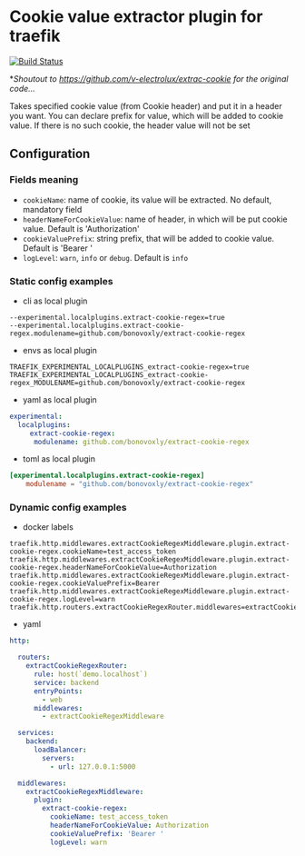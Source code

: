 # Cookie value extractor plugin for traefik

[![Build Status](https://github.com/bonovoxly/extract-cookie-regex/workflows/Main/badge.svg?branch=master)](https://github.com/bonovoxly/extract-cookie-regex/actions)

**Shoutout to <https://github.com/v-electrolux/extrac-cookie> for the original code...*


Takes specified cookie value (from Cookie header)
and put it in a header you want. You can declare prefix for value,
which will be added to cookie value.
If there is no such cookie, the header value will not be set 

## Configuration

### Fields meaning
- `cookieName`: name of cookie, its value will be extracted. 
   No default, mandatory field
- `headerNameForCookieValue`: name of header, in which will be put cookie value.
  Default is 'Authorization'
- `cookieValuePrefix`: string prefix, that will be added to cookie value.
  Default is 'Bearer '
- `logLevel`: `warn`, `info` or `debug`. Default is `info`

### Static config examples

- cli as local plugin
```
--experimental.localplugins.extract-cookie-regex=true
--experimental.localplugins.extract-cookie-regex.modulename=github.com/bonovoxly/extract-cookie-regex
```

- envs as local plugin
```
TRAEFIK_EXPERIMENTAL_LOCALPLUGINS_extract-cookie-regex=true
TRAEFIK_EXPERIMENTAL_LOCALPLUGINS_extract-cookie-regex_MODULENAME=github.com/bonovoxly/extract-cookie-regex
```

- yaml as local plugin
```yaml
experimental:
  localplugins:
     extract-cookie-regex:
      modulename: github.com/bonovoxly/extract-cookie-regex
```

- toml as local plugin
```toml
[experimental.localplugins.extract-cookie-regex]
    modulename = "github.com/bonovoxly/extract-cookie-regex"
```

### Dynamic config examples

- docker labels
```
traefik.http.middlewares.extractCookieRegexMiddleware.plugin.extract-cookie-regex.cookieName=test_access_token
traefik.http.middlewares.extractCookieRegexMiddleware.plugin.extract-cookie-regex.headerNameForCookieValue=Authorization
traefik.http.middlewares.extractCookieRegexMiddleware.plugin.extract-cookie-regex.cookieValuePrefix=Bearer 
traefik.http.middlewares.extractCookieRegexMiddleware.plugin.extract-cookie-regex.logLevel=warn
traefik.http.routers.extractCookieRegexRouter.middlewares=extractCookieRegexMiddleware
```

- yaml
```yml
http:

  routers:
    extractCookieRegexRouter:
      rule: host(`demo.localhost`)
      service: backend
      entryPoints:
        - web
      middlewares:
        - extractCookieRegexMiddleware

  services:
    backend:
      loadBalancer:
        servers:
          - url: 127.0.0.1:5000

  middlewares:
    extractCookieRegexMiddleware:
      plugin:
        extract-cookie-regex:
          cookieName: test_access_token
          headerNameForCookieValue: Authorization
          cookieValuePrefix: 'Bearer '
          logLevel: warn
```
